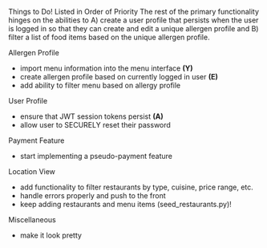 Things to Do! Listed in Order of Priority
 The rest of the primary functionality hinges on the abilities to A) create a user profile that persists when the user is logged in so that they can create and edit a unique allergen profile and B) filter a list of food items based on the unique allergen profile. 

Allergen Profile
  - import menu information into the menu interface **(Y)**
  - create allergen profile based on currently logged in user **(E)**
  - add ability to filter menu based on allergy profile 

User Profile
- ensure that JWT session tokens persist **(A)**
- allow user to SECURELY reset their password

Payment Feature
  - start implementing a pseudo-payment feature

Location View
  - add functionality to filter restaurants by type, cuisine, price range, etc.
  - handle errors properly and push to the front
  - keep adding restaurants and menu items (seed_restaurants.py)!

Miscellaneous
  - make it look pretty
